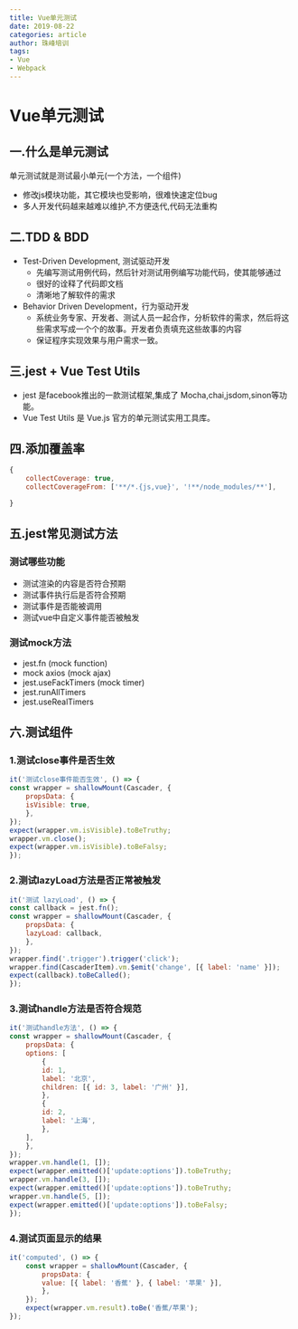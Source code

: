 ```yaml
---
title: Vue单元测试
date: 2019-08-22
categories: article
author: 珠峰培训
tags:
- Vue
- Webpack
---
```


# Vue单元测试

## 一.什么是单元测试

单元测试就是测试最小单元(一个方法，一个组件)

- 修改js模块功能，其它模块也受影响，很难快速定位bug
- 多人开发代码越来越难以维护,不方便迭代,代码无法重构

## 二.TDD & BDD

- Test-Driven Development, 测试驱动开发
  - 先编写测试用例代码，然后针对测试用例编写功能代码，使其能够通过
  - 很好的诠释了代码即文档
  - 清晰地了解软件的需求
- Behavior Driven Development，行为驱动开发
  - 系统业务专家、开发者、测试人员一起合作，分析软件的需求，然后将这些需求写成一个个的故事。开发者负责填充这些故事的内容
  - 保证程序实现效果与用户需求一致。

## 三.jest + Vue Test Utils

- jest 是facebook推出的一款测试框架,集成了 Mocha,chai,jsdom,sinon等功能。
- Vue Test Utils 是 Vue.js 官方的单元测试实用工具库。

## 四.添加覆盖率

```js
{
    collectCoverage: true,
    collectCoverageFrom: ['**/*.{js,vue}', '!**/node_modules/**'],

}
```

## 五.jest常见测试方法

### 测试哪些功能

- 测试渲染的内容是否符合预期
- 测试事件执行后是否符合预期
- 测试事件是否能被调用
- 测试vue中自定义事件能否被触发

### 测试mock方法

- jest.fn (mock function)
- mock axios (mock ajax)
- jest.useFackTimers (mock timer)
- jest.runAllTimers
- jest.useRealTimers

## 六.测试组件

### 1.测试close事件是否生效

```js
it('测试close事件能否生效', () => {
const wrapper = shallowMount(Cascader, {
    propsData: {
    isVisible: true,
    },
});
expect(wrapper.vm.isVisible).toBeTruthy;
wrapper.vm.close();
expect(wrapper.vm.isVisible).toBeFalsy;
});
```

### 2.测试lazyLoad方法是否正常被触发

```js
it('测试 lazyLoad', () => {
const callback = jest.fn();
const wrapper = shallowMount(Cascader, {
    propsData: {
    lazyLoad: callback,
    },
});
wrapper.find('.trigger').trigger('click');
wrapper.find(CascaderItem).vm.$emit('change', [{ label: 'name' }]);
expect(callback).toBeCalled();
});
```

### 3.测试handle方法是否符合规范

```js
it('测试handle方法', () => {
const wrapper = shallowMount(Cascader, {
    propsData: {
    options: [
        {
        id: 1,
        label: '北京',
        children: [{ id: 3, label: '广州' }],
        },
        {
        id: 2,
        label: '上海',
        },
    ],
    },
});
wrapper.vm.handle(1, []);
expect(wrapper.emitted()['update:options']).toBeTruthy;
wrapper.vm.handle(3, []);
expect(wrapper.emitted()['update:options']).toBeTruthy;
wrapper.vm.handle(5, []);
expect(wrapper.emitted()['update:options']).toBeFalsy;
});
```

### 4.测试页面显示的结果

```js
it('computed', () => {
    const wrapper = shallowMount(Cascader, {
        propsData: {
        value: [{ label: '香蕉' }, { label: '苹果' }],
        },
    });
    expect(wrapper.vm.result).toBe('香蕉/苹果');
});
```





























